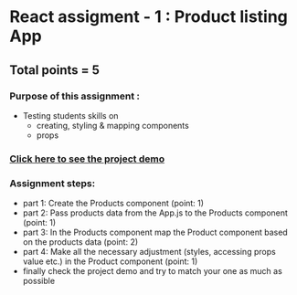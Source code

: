 # React assigment - 1 : Product listing App

## Total points = 5

### Purpose of this assignment :

- Testing students skills on
  - creating, styling & mapping components
  - props

### [Click here to see the project demo](https://react-assignment-one-products-listing.netlify.app/)

### Assignment steps:

- part 1: Create the Products component (point: 1)
- part 2: Pass products data from the App.js to the Products component (point: 1)
- part 3: In the Products component map the Product component based on the products data (point: 2)
- part 4: Make all the necessary adjustment (styles, accessing props value etc.) in the Product component (point: 1)
- finally check the project demo and try to match your one as much as possible
